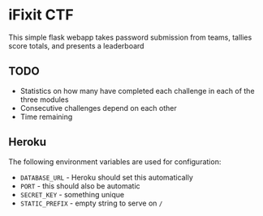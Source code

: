 iFixit CTF
==========

This simple flask webapp takes password submission from teams, tallies score totals, and presents a leaderboard

TODO
----
* Statistics on how many have completed each challenge in each of the three modules
* Consecutive challenges depend on each other
* Time remaining

Heroku
------

The following environment variables are used for configuration:

* ``DATABASE_URL`` - Heroku should set this automatically
* ``PORT`` - this should also be automatic
* ``SECRET_KEY`` - something unique
* ``STATIC_PREFIX`` - empty string to serve on ``/``
